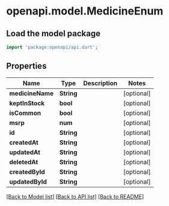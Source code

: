 # openapi.model.MedicineEnum

## Load the model package
```dart
import 'package:openapi/api.dart';
```

## Properties
Name | Type | Description | Notes
------------ | ------------- | ------------- | -------------
**medicineName** | **String** |  | [optional] 
**keptInStock** | **bool** |  | [optional] 
**isCommon** | **bool** |  | [optional] 
**msrp** | **num** |  | [optional] 
**id** | **String** |  | [optional] 
**createdAt** | **String** |  | [optional] 
**updatedAt** | **String** |  | [optional] 
**deletedAt** | **String** |  | [optional] 
**createdById** | **String** |  | [optional] 
**updatedById** | **String** |  | [optional] 

[[Back to Model list]](../README.md#documentation-for-models) [[Back to API list]](../README.md#documentation-for-api-endpoints) [[Back to README]](../README.md)


